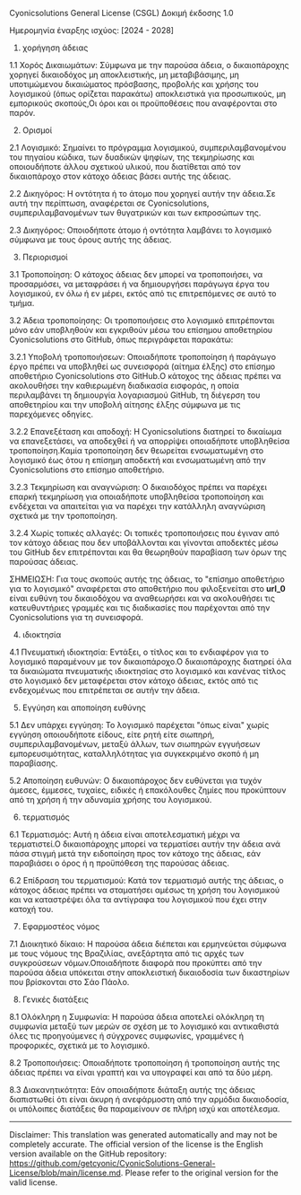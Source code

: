 Cyonicsolutions General License (CSGL)
Δοκιμή έκδοσης 1.0

Ημερομηνία έναρξης ισχύος: [2024 - 2028]

1. χορήγηση άδειας

1.1 Χορός Δικαιωμάτων: Σύμφωνα με την παρούσα άδεια, ο δικαιοπάροχης χορηγεί δικαιοδόχος μη αποκλειστικής, μη μεταβιβάσιμης, μη υποτιμώμενου δικαιώματος πρόσβασης, προβολής και χρήσης του λογισμικού (όπως ορίζεται παρακάτω) αποκλειστικά για προσωπικούς, μη εμπορικούς σκοπούς,Οι όροι και οι προϋποθέσεις που αναφέρονται στο παρόν.

2. Ορισμοί

2.1 Λογισμικό: Σημαίνει το πρόγραμμα λογισμικού, συμπεριλαμβανομένου του πηγαίου κώδικα, των δυαδικών ψηφίων, της τεκμηρίωσης και οποιουδήποτε άλλου σχετικού υλικού, που διατίθεται από τον δικαιοπάροχο στον κάτοχο άδειας βάσει αυτής της άδειας.

2.2 Δικηγόρος: Η οντότητα ή το άτομο που χορηγεί αυτήν την άδεια.Σε αυτή την περίπτωση, αναφέρεται σε Cyonicsolutions, συμπεριλαμβανομένων των θυγατρικών και των εκπροσώπων της.

2.3 Δικηγόρος: Οποιοδήποτε άτομο ή οντότητα λαμβάνει το λογισμικό σύμφωνα με τους όρους αυτής της άδειας.

3. Περιορισμοί

3.1 Τροποποίηση: Ο κάτοχος άδειας δεν μπορεί να τροποποιήσει, να προσαρμόσει, να μεταφράσει ή να δημιουργήσει παράγωγα έργα του λογισμικού, εν όλω ή εν μέρει, εκτός από τις επιτρεπόμενες σε αυτό το τμήμα.

3.2 Άδεια τροποποίησης: Οι τροποποιήσεις στο λογισμικό επιτρέπονται μόνο εάν υποβληθούν και εγκριθούν μέσω του επίσημου αποθετηρίου Cyonicsolutions στο GitHub, όπως περιγράφεται παρακάτω:

3.2.1 Υποβολή τροποποιήσεων: Οποιαδήποτε τροποποίηση ή παράγωγο έργο πρέπει να υποβληθεί ως συνεισφορά (αίτημα έλξης) στο επίσημο αποθετήριο Cyonicsolutions στο GitHub.Ο κάτοχος της άδειας πρέπει να ακολουθήσει την καθιερωμένη διαδικασία εισφοράς, η οποία περιλαμβάνει τη δημιουργία λογαριασμού GitHub, τη διέγερση του αποθετηρίου και την υποβολή αίτησης έλξης σύμφωνα με τις παρεχόμενες οδηγίες.

3.2.2 Επανεξέταση και αποδοχή: Η Cyonicsolutions διατηρεί το δικαίωμα να επανεξετάσει, να αποδεχθεί ή να απορρίψει οποιαδήποτε υποβληθείσα τροποποίηση.Καμία τροποποίηση δεν θεωρείται ενσωματωμένη στο λογισμικό έως ότου η επίσημη αποδεκτή και ενσωματωμένη από την Cyonicsolutions στο επίσημο αποθετήριο.

3.2.3 Τεκμηρίωση και αναγνώριση: Ο δικαιοδόχος πρέπει να παρέχει επαρκή τεκμηρίωση για οποιαδήποτε υποβληθείσα τροποποίηση και ενδέχεται να απαιτείται για να παρέχει την κατάλληλη αναγνώριση σχετικά με την τροποποίηση.

3.2.4 Χωρίς τοπικές αλλαγές: Οι τοπικές τροποποιήσεις που έγιναν από τον κάτοχο άδειας που δεν υποβάλλονται και γίνονται αποδεκτές μέσω του GitHub δεν επιτρέπονται και θα θεωρηθούν παραβίαση των όρων της παρούσας άδειας.

ΣΗΜΕΙΩΣΗ: Για τους σκοπούς αυτής της άδειας, το "επίσημο αποθετήριο για το λογισμικό" αναφέρεται στο αποθετήριο που φιλοξενείται στο __url_0__ είναι ευθύνη του δικαιοδόχου να αναθεωρήσει και να ακολουθήσει τις κατευθυντήριες γραμμές και τις διαδικασίες που παρέχονται από την Cyonicsolutions για τη συνεισφορά.

4. ιδιοκτησία

4.1 Πνευματική ιδιοκτησία: Εντάξει, ο τίτλος και το ενδιαφέρον για το λογισμικό παραμένουν με τον δικαιοπάροχο.Ο δικαιοπάροχης διατηρεί όλα τα δικαιώματα πνευματικής ιδιοκτησίας στο λογισμικό και κανένας τίτλος στο λογισμικό δεν μεταφέρεται στον κάτοχο άδειας, εκτός από τις ενδεχομένως που επιτρέπεται σε αυτήν την άδεια.

5. Εγγύηση και αποποίηση ευθύνης

5.1 Δεν υπάρχει εγγύηση: Το λογισμικό παρέχεται "όπως είναι" χωρίς εγγύηση οποιουδήποτε είδους, είτε ρητή είτε σιωπηρή, συμπεριλαμβανομένων, μεταξύ άλλων, των σιωπηρών εγγυήσεων εμπορευσιμότητας, καταλληλότητας για συγκεκριμένο σκοπό ή μη παραβίασης.

5.2 Αποποίηση ευθυνών: Ο δικαιοπάροχος δεν ευθύνεται για τυχόν άμεσες, έμμεσες, τυχαίες, ειδικές ή επακόλουθες ζημίες που προκύπτουν από τη χρήση ή την αδυναμία χρήσης του λογισμικού.

6. τερματισμός

6.1 Τερματισμός: Αυτή η άδεια είναι αποτελεσματική μέχρι να τερματιστεί.Ο δικαιοπάροχης μπορεί να τερματίσει αυτήν την άδεια ανά πάσα στιγμή μετά την ειδοποίηση προς τον κάτοχο της άδειας, εάν παραβιάσει ο όρος ή η προϋπόθεση της παρούσας άδειας.

6.2 Επίδραση του τερματισμού: Κατά τον τερματισμό αυτής της άδειας, ο κάτοχος άδειας πρέπει να σταματήσει αμέσως τη χρήση του λογισμικού και να καταστρέψει όλα τα αντίγραφα του λογισμικού που έχει στην κατοχή του.

7. Εφαρμοστέος νόμος

7.1 Διοικητικό δίκαιο: Η παρούσα άδεια διέπεται και ερμηνεύεται σύμφωνα με τους νόμους της Βραζιλίας, ανεξάρτητα από τις αρχές των συγκρούσεων νόμων.Οποιαδήποτε διαφορά που προκύπτει από την παρούσα άδεια υπόκειται στην αποκλειστική δικαιοδοσία των δικαστηρίων που βρίσκονται στο Σάο Πάολο.

8. Γενικές διατάξεις

8.1 Ολόκληρη η Συμφωνία: Η παρούσα άδεια αποτελεί ολόκληρη τη συμφωνία μεταξύ των μερών σε σχέση με το λογισμικό και αντικαθιστά όλες τις προηγούμενες ή σύγχρονες συμφωνίες, γραμμένες ή προφορικές, σχετικά με το λογισμικό.

8.2 Τροποποιήσεις: Οποιαδήποτε τροποποίηση ή τροποποίηση αυτής της άδειας πρέπει να είναι γραπτή και να υπογραφεί και από τα δύο μέρη.

8.3 Διακανητικότητα: Εάν οποιαδήποτε διάταξη αυτής της άδειας διαπιστωθεί ότι είναι άκυρη ή ανεφάρμοστη από την αρμόδια δικαιοδοσία, οι υπόλοιπες διατάξεις θα παραμείνουν σε πλήρη ισχύ και αποτέλεσμα.

---
Disclaimer: This translation was generated automatically and may not be completely accurate. The official version of the license is the English version available on the GitHub repository: https://github.com/getcyonic/CyonicSolutions-General-License/blob/main/license.md. Please refer to the original version for the valid license.